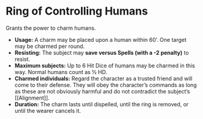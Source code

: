 # Ring of Controlling Humans

Grants the power to charm humans.

- **Usage:** A charm may be placed upon a human within 60’. One target may be charmed per round.
- **Resisting:** The subject may **save versus Spells (with a -2 penalty)** to resist.
- **Maximum subjects:** Up to 6 Hit Dice of humans may be charmed in this way. Normal humans count as ½ HD.
- **Charmed individuals:** Regard the character as a trusted friend and will come to their defense. They will obey the character’s commands as long as these are not obviously harmful and do not contradict the subject’s [[Alignment]].
- **Duration:** The charm lasts until dispelled, until the ring is removed, or until the wearer cancels it.